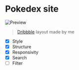 # Pokedex site

![Preview](https://github.com/monikode/pokedex/blob/master/print.png?raw=true) <br>
> [Dribbble](https://dribbble.com/monnifs) layout made by me <br>

- [x] Style 
- [x] Structure
- [x] Responsivity
- [x] Search
- [ ] Filter
